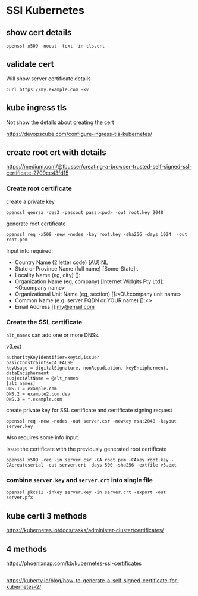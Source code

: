 # SSl Kubernetes

## show cert details
```
openssl x509 -noout -text -in tls.crt
```

## validate cert
Will show server certificate details
```
curl https://my.example.com -kv
```

## kube ingress tls
Not show the details about creating the cert

https://devopscube.com/configure-ingress-tls-kubernetes/

## create root crt with details
https://medium.com/@tbusser/creating-a-browser-trusted-self-signed-ssl-certificate-2709ce43fd15

### Create root certificate
create a private key
```
openssl genrsa -des3 -passout pass:<pwd> -out root.key 2048
```

generate root certificate
```
openssl req -x509 -new -nodes -key root.key -sha256 -days 1024  -out root.pem
```
Input info required:
- Country Name (2 letter code) [AU]:NL
- State or Province Name (full name) [Some-State]:.
- Locality Name (eg, city) []:<city>
- Organization Name (eg, company) [Internet Widgits Pty Ltd]:<O:company name>
- Organizational Unit Name (eg, section) []:<OU:company unit name>
- Common Name (e.g. server FQDN or YOUR name) []:<>
- Email Address []:<my@email.com>

### Create the SSL certificate
`alt_names` can add one or more DNSs.
  
v3.ext
```
authorityKeyIdentifier=keyid,issuer
basicConstraints=CA:FALSE
keyUsage = digitalSignature, nonRepudiation, keyEncipherment, dataEncipherment
subjectAltName = @alt_names
[alt_names]
DNS.1 = example.com
DNS.2 = example2.com.dev
DNS.3 = *.example.com
```

create private key for SSL certificate and certificate signing request
```
openssl req -new -nodes -out server.csr -newkey rsa:2048 -keyout server.key
```
Also requires some info input.
  
issue the certificate with the previously generated root certificate
```
openssl x509 -req -in server.csr -CA root.pem -CAkey root.key -CAcreateserial -out server.crt -days 500 -sha256 -extfile v3.ext  
```

### combine `server.key` and `server.crt` into single file
```
openssl pkcs12 -inkey server.key -in server.crt -export -out server.pfx  
```  
  
## kube certi 3 methods
https://kubernetes.io/docs/tasks/administer-cluster/certificates/

## 4 methods
https://phoenixnap.com/kb/kubernetes-ssl-certificates

##
https://kuberty.io/blog/how-to-generate-a-self-signed-certificate-for-kubernetes-2/
